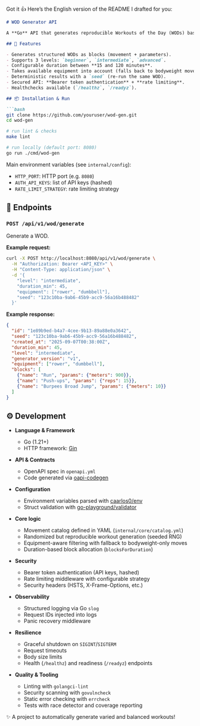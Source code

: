 Got it 👍 Here’s the English version of the README I drafted for you:

````markdown
# WOD Generator API

A **Go** API that generates reproducible Workouts of the Day (WODs) based on user level, duration, available equipment, and an optional generation seed.

## 🚀 Features

- Generates structured WODs as blocks (movement + parameters).
- Supports 3 levels: `beginner`, `intermediate`, `advanced`.
- Configurable duration between **15 and 120 minutes**.
- Takes available equipment into account (falls back to bodyweight moves if none).
- Deterministic results with a `seed` (re-run the same WOD).
- Secured API: **Bearer token authentication** + **rate limiting**.
- Healthchecks available (`/healthz`, `/readyz`).

## 📦 Installation & Run

```bash
git clone https://github.com/youruser/wod-gen.git
cd wod-gen

# run lint & checks
make lint

# run locally (default port: 8080)
go run ./cmd/wod-gen
````

Main environment variables (see `internal/config`):

* `HTTP_PORT`: HTTP port (e.g. `8080`)
* `AUTH_API_KEYS`: list of API keys (hashed)
* `RATE_LIMIT_STRATEGY`: rate limiting strategy

## 🔌 Endpoints

### `POST /api/v1/wod/generate`

Generate a WOD.

**Example request:**

```bash
curl -X POST http://localhost:8080/api/v1/wod/generate \
  -H "Authorization: Bearer <API_KEY>" \
  -H "Content-Type: application/json" \
  -d '{
    "level": "intermediate",
    "duration_min": 45,
    "equipment": ["rower", "dumbbell"],
    "seed": "123c10ba-9ab6-45b9-acc9-56a16b488482"
  }'
```

**Example response:**

```json
{
  "id": "1e89b9ed-b4a7-4cee-9b13-89a88e0a3642",
  "seed": "123c10ba-9ab6-45b9-acc9-56a16b488482",
  "created_at": "2025-09-07T00:38:00Z",
  "duration_min": 45,
  "level": "intermediate",
  "generator_version": "v1",
  "equipment": ["rower", "dumbbell"],
  "blocks": [
    {"name": "Run", "params": {"meters": 900}},
    {"name": "Push-ups", "params": {"reps": 15}},
    {"name": "Burpees Broad Jump", "params": {"meters": 10}}
  ]
}
```

## ⚙️ Development

- **Language & Framework**
    - Go (1.21+)
    - HTTP framework: [Gin](https://gin-gonic.com/)

- **API & Contracts**
    - OpenAPI spec in `openapi.yml`
    - Code generated via [oapi-codegen](https://github.com/oapi-codegen/oapi-codegen)

- **Configuration**
    - Environment variables parsed with [caarlos0/env](https://github.com/caarlos0/env)
    - Struct validation with [go-playground/validator](https://github.com/go-playground/validator)

- **Core logic**
    - Movement catalog defined in YAML (`internal/core/catalog.yml`)
    - Randomized but reproducible workout generation (seeded RNG)
    - Equipment-aware filtering with fallback to bodyweight-only moves
    - Duration-based block allocation (`blocksForDuration`)

- **Security**
    - Bearer token authentication (API keys, hashed)
    - Rate limiting middleware with configurable strategy
    - Security headers (HSTS, X-Frame-Options, etc.)

- **Observability**
    - Structured logging via Go `slog`
    - Request IDs injected into logs
    - Panic recovery middleware

- **Resilience**
    - Graceful shutdown on `SIGINT`/`SIGTERM`
    - Request timeouts
    - Body size limits
    - Health (`/healthz`) and readiness (`/readyz`) endpoints

- **Quality & Tooling**
    - Linting with `golangci-lint`
    - Security scanning with `govulncheck`
    - Static error checking with `errcheck`
    - Tests with race detector and coverage reporting

✨ A project to automatically generate varied and balanced workouts!

